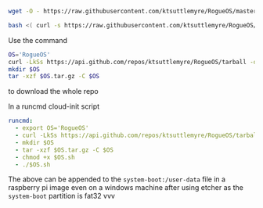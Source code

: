 ```bash
wget -O - https://raw.githubusercontent.com/ktsuttlemyre/RogueOS/master/cloud-init/init.sh | bash
```
```bash
bash <( curl -s https://raw.githubusercontent.com/ktsuttlemyre/RogueOS/master/cloud-init/init.sh )
```

Use the command 
```bash
OS='RogueOS'
curl -LkSs https://api.github.com/repos/ktsuttlemyre/RogueOS/tarball -o $OS.tar.gz
mkdir $OS
tar -xzf $OS.tar.gz -C $OS
```
to download the whole repo


In a runcmd cloud-init script
```yaml
runcmd:
  - export OS='RogueOS'
  - curl -LkSs https://api.github.com/repos/ktsuttlemyre/RogueOS/tarball -o $OS.tar.gz
  - mkdir $OS
  - tar -xzf $OS.tar.gz -C $OS
  - chmod +x $OS.sh
  - ./$OS.sh
```
The above can be appended to the `system-boot:/user-data` file in a raspberry pi image even on a windows machine after using etcher as the `system-boot` partition is fat32
vvv
